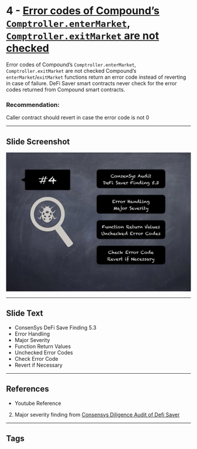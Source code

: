 
# 4 - [Error codes of Compound’s `Comptroller.enterMarket`, `Comptroller.exitMarket` are not checked](./Error%20codes%20of%20Compound’s%20`Comptroller.enterMarket`,%20`Comptroller.exitMarket`%20are%20not%20checked.md)

Error codes of Compound’s `Comptroller.enterMarket`, `Comptroller.exitMarket` are not checked Compound’s `enterMarket`/`exitMarket` functions return an error code instead of reverting in case of failure. DeFi Saver smart contracts never check for the error codes returned from Compound smart contracts.
### Recommendation:
Caller contract should revert in case the error code is not 0
___
## Slide Screenshot
![004.png](../../images/7.%20Audit%20Findings%20101/004.png)
___
## Slide Text
- ConsenSys DeFi Save Finding 5.3
- Error Handling
- Major Severity
- Function Return Values
- Unchecked Error Codes
- Check Error Code
- Revert if Necessary
___
## References
- Youtube Reference
2. Major severity finding from [Consensys Diligence Audit of Defi Saver](https://consensys.net/diligence/audits/2021/03/defi-saver/#error-codes-of-compound-s-comptroller-entermarket-comptroller-exitmarket-are-not-checked)
___
## Tags
